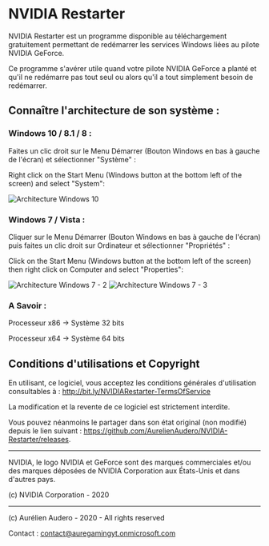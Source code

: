 # NVIDIA Restarter

NVIDIA Restarter est un programme disponible au téléchargement gratuitement permettant de redémarrer les services Windows liées au pilote NVIDIA GeForce.

Ce programme s'avérer utile quand votre pilote NVIDIA GeForce a planté et qu'il ne redémarre pas tout seul ou alors qu'il a tout simplement besoin de redémarrer.

## Connaître l'architecture de son système : 

### Windows 10 / 8.1 / 8 : 

Faites un clic droit sur le Menu Démarrer (Bouton Windows en bas à gauche de l'écran) et sélectionner "Système" : 

Right click on the Start Menu (Windows button at the bottom left of the screen) and select "System":

![Architecture Windows 10](https://user-images.githubusercontent.com/64486562/96335787-5fd8d600-107b-11eb-87b6-629483e9652d.png)

### Windows 7 / Vista : 

Cliquer sur le Menu Démarrer (Bouton Windows en bas à gauche de l'écran) puis faites un clic droit sur Ordinateur et sélectionner "Propriétés" :

Click on the Start Menu (Windows button at the bottom left of the screen) then right click on Computer and select "Properties":

![Architecture Windows 7 - 2](https://user-images.githubusercontent.com/64486562/96336221-6b79cc00-107e-11eb-82d9-5dbb57cfe7ae.png)
![Architecture Windows 7 - 3](https://user-images.githubusercontent.com/64486562/96336531-c3b1cd80-1080-11eb-8ad8-bdfd8c4476d1.png)

### A Savoir :

Processeur x86 -> Système 32 bits

Processeur x64 -> Système 64 bits

## Conditions d'utilisations et Copyright

En utilisant, ce logiciel, vous acceptez les conditions générales d'utilisation consultables à : http://bit.ly/NVIDIARestarter-TermsOfService

La modification et la revente de ce logiciel est strictement interdite.

Vous pouvez néanmoins le partager dans son état original (non modifié) depuis le lien suivant : https://github.com/AurelienAudero/NVIDIA-Restarter/releases.

---

NVIDIA, le logo NVIDIA et GeForce sont des marques commerciales et/ou des marques déposées de NVIDIA Corporation aux États-Unis et dans d'autres pays.

(c) NVIDIA Corporation - 2020

---

(c) Aurélien Audero - 2020 - All rights reserved

Contact : contact@auregamingyt.onmicrosoft.com
